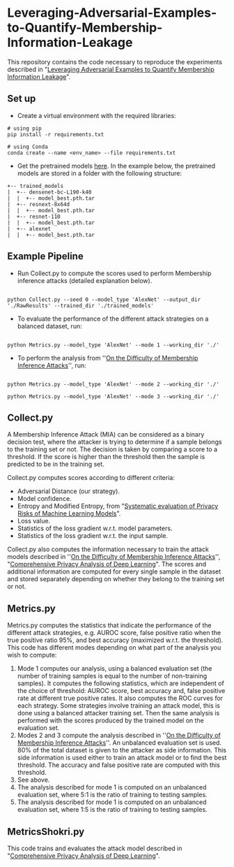 # Leveraging-Adversarial-Examples-to-Quantify-Membership-Information-Leakage

This repository contains the code necessary to reproduce the experiments described in "[Leveraging Adversarial Examples to Quantify Membership Information Leakage](https://arxiv.org/abs/2203.09566)".

## Set up

- Create a virtual environment with the required libraries:

```commandline
# using pip
pip install -r requirements.txt

# using Conda
conda create --name <env_name> --file requirements.txt
```

- Get the pretrained models [here](https://github.com/bearpaw/pytorch-classification). In the example below, the pretrained models are stored in a folder with the following structure:

```commandline
+-- trained_models
|  +-- densenet-bc-L190-k40
|  |  +-- model_best.pth.tar
|  +-- resnext-8x64d
|  |  +-- model_best.pth.tar
|  +-- resnet-110
|  |  +-- model_best.pth.tar
|  +-- alexnet
|  |  +-- model_best.pth.tar

```

## Example Pipeline

- Run Collect.py to compute the scores used to perform Membership inference attacks (detailed explanation below).

```commandline

python Collect.py --seed 0 --model_type 'AlexNet' --output_dir './RawResults' --trained_dir './trained_models'

```

- To evaluate the performance of the different attack strategies on a balanced dataset, run:

```commandline

python Metrics.py --model_type 'AlexNet' --mode 1 --working_dir './'

```

- To perform the analysis from ''[On the Difficulty of Membership Inference Attacks](https://openaccess.thecvf.com/content/CVPR2021/html/Rezaei_On_the_Difficulty_of_Membership_Inference_Attacks_CVPR_2021_paper.html)'', run:

```commandline

python Metrics.py --model_type 'AlexNet' --mode 2 --working_dir './'

python Metrics.py --model_type 'AlexNet' --mode 3 --working_dir './'

```

## Collect.py

A Membership Inference Attack (MIA) can be considered as a binary decision test, where the attacker is trying to determine if a sample belongs to the training set or not. The decision is taken by comparing a score to a threshold. If the score is higher than the threshold then the sample is predicted to be in the training set.

Collect.py computes scores according to different criteria:

- Adversarial Distance (our strategy).
- Model confidence.
- Entropy and Modified Entropy, from "[Systematic evaluation of Privacy Risks of Machine Learning Models](https://www.usenix.org/system/files/sec21fall-song.pdf)".
- Loss value.
- Statistics of the loss gradient w.r.t. model parameters.
- Statistics of the loss gradient w.r.t. the input sample.

Collect.py also computes the information necessary to train the attack models described in ''[On the Difficulty of Membership Inference Attacks](https://openaccess.thecvf.com/content/CVPR2021/html/Rezaei_On_the_Difficulty_of_Membership_Inference_Attacks_CVPR_2021_paper.html)'', "[Comprehensive Privacy Analysis of Deep Learning](https://arxiv.org/abs/1812.00910)". The scores and additional information are computed for every single sample in the dataset and stored separately depending on whether they belong to the training set or not.

## Metrics.py

Metrics.py computes the statistics that indicate the performance of the different attack strategies, e.g. AUROC score, false positive ratio when the true positive ratio 95%, and best accuracy (maximized w.r.t. the threshold). This code has different modes depending on what part of the analysis you wish to compute:

1. Mode 1 computes our analysis, using a balanced evaluation set (the number of training samples is equal to the number of non-training samples). It computes the following statistics, which are independent of the choice of threshold: AUROC score, best accuracy and, false positive rate at different true positive rates. It also computes the ROC curves for each strategy. Some strategies involve training an attack model, this is done using a balanced attacker training set. Then the same analysis is performed with the scores produced by the trained model on the evaluation set.
2. Modes 2 and 3 compute the analysis described in ''[On the Difficulty of Membership Inference Attacks](https://openaccess.thecvf.com/content/CVPR2021/html/Rezaei_On_the_Difficulty_of_Membership_Inference_Attacks_CVPR_2021_paper.html)''. An unbalanced evaluation set is used. 80% of the total dataset is given to the attacker as side information. This side information is used either to train an attack model or to find the best threshold. The accuracy and false positive rate are computed with this threshold.
3. See above.
4. The analysis described for mode 1 is computed on an unbalanced evaluation set, where  5:1 is the ratio of training to testing samples.
5. The analysis described for mode 1 is computed on an unbalanced evaluation set, where  1:5 is the ratio of training to testing samples.

## MetricsShokri.py

This code trains and evaluates the attack model described in "[Comprehensive Privacy Analysis of Deep Learning](https://arxiv.org/abs/1812.00910)".

